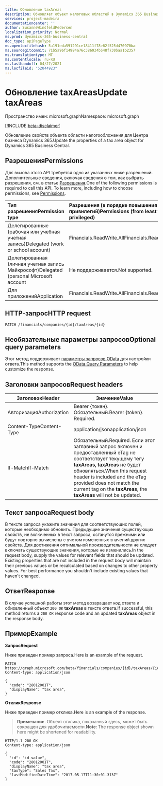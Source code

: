 ```yaml
---
title: Обновление taxAreas
description: Обновляет объект налоговых областей в Dynamics 365 Business Central.
services: project-madeira
documentationcenter: ''
author: SusanneWindfeldPedersen
localization_priority: Normal
ms.prod: dynamics-365-business-central
doc_type: apiPageType
ms.openlocfilehash: 5a191eda591291ce18411f78e62f525d470970ba
ms.sourcegitcommit: 71b5a96f14984a76c386934b648f730baa1b2357
ms.translationtype: MT
ms.contentlocale: ru-RU
ms.lasthandoff: 04/27/2021
ms.locfileid: "52044923"
---
```

# <a name="update-taxareas"></a><span data-ttu-id="d79a9-103">Обновление taxAreas</span><span class="sxs-lookup"><span data-stu-id="d79a9-103">Update taxAreas</span></span>

<span data-ttu-id="d79a9-104">Пространство имен: microsoft.graph</span><span class="sxs-lookup"><span data-stu-id="d79a9-104">Namespace: microsoft.graph</span></span>

[!INCLUDE [beta-disclaimer](../../includes/beta-disclaimer.md)]

<span data-ttu-id="d79a9-105">Обновление свойств объекта области налогообложения для Центра бизнеса Dynamics 365.</span><span class="sxs-lookup"><span data-stu-id="d79a9-105">Update the properties of a tax area object for Dynamics 365 Business Central.</span></span>

## <a name="permissions"></a><span data-ttu-id="d79a9-106">Разрешения</span><span class="sxs-lookup"><span data-stu-id="d79a9-106">Permissions</span></span>
<span data-ttu-id="d79a9-p101">Для вызова этого API требуется одно из указанных ниже разрешений. Дополнительные сведения, включая сведения о том, как выбрать разрешения, см. в статье [Разрешения](/graph/permissions-reference).</span><span class="sxs-lookup"><span data-stu-id="d79a9-p101">One of the following permissions is required to call this API. To learn more, including how to choose permissions, see [Permissions](/graph/permissions-reference).</span></span>

|<span data-ttu-id="d79a9-109">Тип разрешения</span><span class="sxs-lookup"><span data-stu-id="d79a9-109">Permission type</span></span> |<span data-ttu-id="d79a9-110">Разрешения (в порядке повышения привилегий)</span><span class="sxs-lookup"><span data-stu-id="d79a9-110">Permissions (from least to most privileged)</span></span>|
|:---------------|:------------------------------------------|
|<span data-ttu-id="d79a9-111">Делегированные (рабочая или учебная учетная запись)</span><span class="sxs-lookup"><span data-stu-id="d79a9-111">Delegated (work or school account)</span></span>|<span data-ttu-id="d79a9-112">Financials.ReadWrite.All</span><span class="sxs-lookup"><span data-stu-id="d79a9-112">Financials.ReadWrite.All</span></span> |
|<span data-ttu-id="d79a9-113">Делегированная (личная учетная запись Майкрософт)</span><span class="sxs-lookup"><span data-stu-id="d79a9-113">Delegated (personal Microsoft account</span></span>|<span data-ttu-id="d79a9-114">Не поддерживается.</span><span class="sxs-lookup"><span data-stu-id="d79a9-114">Not supported.</span></span>|
|<span data-ttu-id="d79a9-115">Для приложений</span><span class="sxs-lookup"><span data-stu-id="d79a9-115">Application</span></span>|<span data-ttu-id="d79a9-116">Financials.ReadWrite.All</span><span class="sxs-lookup"><span data-stu-id="d79a9-116">Financials.ReadWrite.All</span></span>|

## <a name="http-request"></a><span data-ttu-id="d79a9-117">HTTP-запрос</span><span class="sxs-lookup"><span data-stu-id="d79a9-117">HTTP request</span></span>

```
PATCH /financials/companies/{id}/taxAreas/{id}
```

## <a name="optional-query-parameters"></a><span data-ttu-id="d79a9-118">Необязательные параметры запросов</span><span class="sxs-lookup"><span data-stu-id="d79a9-118">Optional query parameters</span></span>
<span data-ttu-id="d79a9-119">Этот метод поддерживает [параметры запросов OData](/graph/query-parameters) для настройки ответа.</span><span class="sxs-lookup"><span data-stu-id="d79a9-119">This method supports the [OData Query Parameters](/graph/query-parameters) to help customize the response.</span></span>

## <a name="request-headers"></a><span data-ttu-id="d79a9-120">Заголовки запросов</span><span class="sxs-lookup"><span data-stu-id="d79a9-120">Request headers</span></span>
|<span data-ttu-id="d79a9-121">Заголовок</span><span class="sxs-lookup"><span data-stu-id="d79a9-121">Header</span></span>|<span data-ttu-id="d79a9-122">Значение</span><span class="sxs-lookup"><span data-stu-id="d79a9-122">Value</span></span>|
|------|-----|
|<span data-ttu-id="d79a9-123">Авторизация</span><span class="sxs-lookup"><span data-stu-id="d79a9-123">Authorization</span></span> |<span data-ttu-id="d79a9-p102">Bearer {токен}. Обязательный.</span><span class="sxs-lookup"><span data-stu-id="d79a9-p102">Bearer {token}. Required.</span></span>|
|<span data-ttu-id="d79a9-126">Content-Type</span><span class="sxs-lookup"><span data-stu-id="d79a9-126">Content-Type</span></span>  |<span data-ttu-id="d79a9-127">application/json</span><span class="sxs-lookup"><span data-stu-id="d79a9-127">application/json</span></span>|
|<span data-ttu-id="d79a9-128">If-Match</span><span class="sxs-lookup"><span data-stu-id="d79a9-128">If-Match</span></span>      |<span data-ttu-id="d79a9-129">Обязательный.</span><span class="sxs-lookup"><span data-stu-id="d79a9-129">Required.</span></span> <span data-ttu-id="d79a9-130">Если этот заглавный запрос включен и предоставленный eTag не соответствует текущему тегу **taxAreas,** **taxAreas** не будет обновляться.</span><span class="sxs-lookup"><span data-stu-id="d79a9-130">When this request header is included and the eTag provided does not match the current tag on the **taxAreas**, the **taxAreas** will not be updated.</span></span> |

## <a name="request-body"></a><span data-ttu-id="d79a9-131">Текст запроса</span><span class="sxs-lookup"><span data-stu-id="d79a9-131">Request body</span></span>
<span data-ttu-id="d79a9-p104">В тексте запроса укажите значения для соответствующих полей, которые необходимо обновить. Предыдущие значения существующих свойств, не включенных в текст запроса, останутся прежними или будут повторно вычислены с учетом измененных значений других свойств. Для достижения оптимальной производительности не следует включать существующие значения, которые не изменились.</span><span class="sxs-lookup"><span data-stu-id="d79a9-p104">In the request body, supply the values for relevant fields that should be updated. Existing properties that are not included in the request body will maintain their previous values or be recalculated based on changes to other property values. For best performance you shouldn't include existing values that haven't changed.</span></span>

## <a name="response"></a><span data-ttu-id="d79a9-135">Ответ</span><span class="sxs-lookup"><span data-stu-id="d79a9-135">Response</span></span>
<span data-ttu-id="d79a9-136">В случае успешной работы этот метод возвращает код ответа и обновленный объект `200 OK` **taxAreas** в тексте ответа.</span><span class="sxs-lookup"><span data-stu-id="d79a9-136">If successful, this method returns a `200 OK` response code and an updated **taxAreas** object in the response body.</span></span>

## <a name="example"></a><span data-ttu-id="d79a9-137">Пример</span><span class="sxs-lookup"><span data-stu-id="d79a9-137">Example</span></span>

<span data-ttu-id="d79a9-138">**Запрос**</span><span class="sxs-lookup"><span data-stu-id="d79a9-138">**Request**</span></span>

<span data-ttu-id="d79a9-139">Ниже приведен пример запроса.</span><span class="sxs-lookup"><span data-stu-id="d79a9-139">Here is an example of the request.</span></span>
```http
PATCH https://graph.microsoft.com/beta/financials/companies/{id}/taxAreas/{id}
Content-type: application/json

{
  "code": "28012001T",
  "displayName": "tax area",
}
```

<span data-ttu-id="d79a9-140">**Отклик**</span><span class="sxs-lookup"><span data-stu-id="d79a9-140">**Response**</span></span>

<span data-ttu-id="d79a9-141">Ниже приведен пример отклика.</span><span class="sxs-lookup"><span data-stu-id="d79a9-141">Here is an example of the response.</span></span> 

> <span data-ttu-id="d79a9-142">**Примечание**. Объект отклика, показанный здесь, может быть сокращен для удобочитаемости.</span><span class="sxs-lookup"><span data-stu-id="d79a9-142">**Note**: The response object shown here might be shortened for readability.</span></span>

```http
HTTP/1.1 200 OK
Content-type: application/json

{
  "id": "id-value",
  "code": "28012001T",
  "displayName": "tax area",
  "taxType": "Sales Tax",
  "lastModifiedDateTime": "2017-05-17T11:30:01.313Z"
}
```




